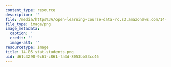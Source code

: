 ```yaml
---
content_type: resource
description: ''
file: /media/https%3A/open-learning-course-data-rc.s3.amazonaws.com/14-05-intermediate-macroeconomics-spring-2013/d61c32989c61c861fa3d8053bb33cc46_14-05_stat-students.png
file_type: image/png
image_metadata:
  caption: ''
  credit: ''
  image-alt: ''
resourcetype: Image
title: 14-05_stat-students.png
uid: d61c3298-9c61-c861-fa3d-8053bb33cc46
---
```

